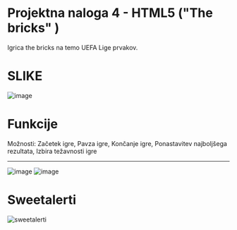 <h1>Projektna naloga 4 - HTML5 ("The bricks" )</h1>

Igrica the bricks na temo UEFA Lige prvakov.

<h1>SLIKE</h1>

![image](https://github.com/user-attachments/assets/7a1ca0a9-71f8-4a06-9c4e-79d1694b7b66)

<h1>Funkcije</h1>
Možnosti: Začetek igre, Pavza igre, Končanje igre, Ponastavitev najboljšega rezultata, Izbira težavnosti igre <hr>

![image](https://github.com/user-attachments/assets/0a3d6af7-0de5-4a03-854a-eb4c2483685e)
![image](https://github.com/user-attachments/assets/7f71552e-b77c-416e-a115-0cd32aa4daf5)

<h1>Sweetalerti</h1>

![sweetalerti](https://github.com/user-attachments/assets/1be72364-db97-4efb-8a71-2d114c845d73)
